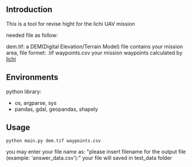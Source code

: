 ## Introduction
This is a tool for revise hight for the lichi UAV mission

needed file as follow:

dem.tif: a DEM(Digital Elevation/Terrain Model) file contains your mission area, file formet: .tif
waypoints.csv your mission waypoints calculated by [lichi](https://cc8.pl/download/atomicmapper.html) 

## Environments

python library:
- os, argparse, sys 
- pandas, gdal, geopandas, shapely

## Usage

```console
python main.py dem.tif waypoints.csv
```

you may enter your file name as:
"please insert filename for the output file (example: 'answer_data.csv'):"
your file will saved in test_data folder

